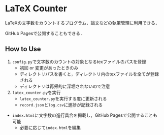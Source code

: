 # LaTeX Counter

LaTeXの文字数をカウントするプログラム．論文などの執筆管理に利用できる．

GitHub Pagesで公開することもできる．

## How to Use

1. `config.py`で文字数のカウントの対象となるtexファイルのパスを登録
   - 初回 or 変更があったときのみ
   - ディレクトリパスを書くと，ディレクトリ内のtexファイルを全てが登録される
   - ディレクトリは再帰的に深堀されないので注意
2. `latex_counter.py`を実行
   - `latex_counter.py`を実行する度に更新される
   - `record.json`と`log.csv`に進捗が記録される

- `index.html`に文字数の進行具合を掲載し，GitHub Pagesで公開することも可能
  - 必要に応じて`index.html`を編集
